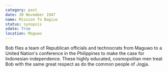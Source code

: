 ```yaml
---
category: past
date: 30 November 1947
name: Mission To Bagiuo
status: synopsis
xdate: True 
location: Maguwo
---
```

Bob flies a team of
Republican officials and technocrats from Maguwo to a United Nation's
conference in the Philippines to make the case for Indonesian
independence. These highly educated, cosmopolitan men treat Bob with the
same great respect as do the common people of Jogja.
